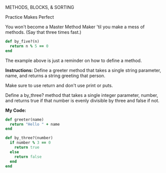METHODS, BLOCKS, & SORTING

Practice Makes Perfect

You won't become a Master Method Maker 'til you make a mess of methods. (Say that three times fast.)
```Ruby
def by_five?(n)
  return n % 5 == 0
end
```
The example above is just a reminder on how to define a method.

**Instructions:**
Define a greeter method that takes a single string parameter, name, and returns a string greeting that person.

Make sure to use return and don't use print or puts.

Define a by_three? method that takes a single integer parameter, number, and returns true if that number is evenly divisible by three and false if not.

**My Code:**
```Ruby
def greeter(name)
  return "Hello " + name
end

def by_three?(number)
  if number % 3 == 0
    return true
  else
    return false
  end
end
```
